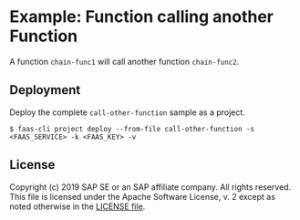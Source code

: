 # Example: Function calling another Function

A function `chain-func1` will call another function `chain-func2`.

## Deployment
Deploy the complete `call-other-function` sample as a project.
```
$ faas-cli project deploy --from-file call-other-function -s <FAAS_SERVICE> -k <FAAS_KEY> -v
```

## License
Copyright (c) 2019 SAP SE or an SAP affiliate company. All rights reserved.
This file is licensed under the Apache Software License, v. 2 except as noted otherwise in the [LICENSE file](../LICENSE.txt).